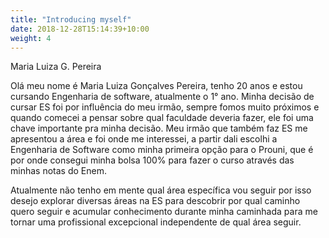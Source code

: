 ```yaml
---
title: "Introducing myself"
date: 2018-12-28T15:14:39+10:00
weight: 4
---
```

Maria Luiza G. Pereira

Olá meu nome é Maria Luiza Gonçalves Pereira, tenho 20 anos e estou cursando Engenharia de software, atualmente o 1° ano.
Minha decisão de cursar ES foi por influência do meu irmão, sempre fomos muito próximos e quando comecei a pensar sobre qual faculdade deveria fazer, ele foi uma chave importante pra minha decisão. Meu irmão que também faz ES me apresentou a área e foi onde me interessei, a partir dali escolhi a Engenharia de Software como minha primeira opção para o Prouni, que é por onde consegui minha bolsa 100% para fazer o curso através das minhas notas do Enem.

Atualmente não tenho em mente qual área específica vou seguir por isso desejo explorar diversas áreas na ES para descobrir por qual caminho quero seguir e acumular conhecimento durante minha caminhada para me tornar uma profissional excepcional independente de qual área seguir.
